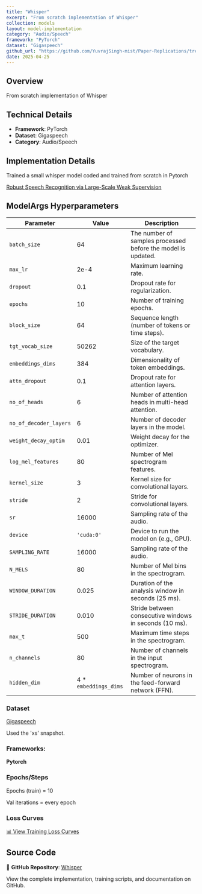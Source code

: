 ```yaml
---
title: "Whisper"
excerpt: "From scratch implementation of Whisper"
collection: models
layout: model-implementation
category: "Audio/Speech"
framework: "PyTorch"
dataset: "Gigaspeech"
github_url: "https://github.com/YuvrajSingh-mist/Paper-Replications/tree/master/Whisper"
date: 2025-04-25
---
```


## Overview
From scratch implementation of Whisper

## Technical Details
- **Framework**: PyTorch
- **Dataset**: Gigaspeech
- **Category**: Audio/Speech

## Implementation Details


Trained a small whisper model coded and trained from scratch in Pytorch 

[Robust Speech Recognition via Large-Scale Weak Supervision](https://cdn.openai.com/papers/whisper.pdf)

## ModelArgs Hyperparameters

| Parameter               | Value                  | Description                                                                 |
|-------------------------|------------------------|-----------------------------------------------------------------------------|
| `batch_size`            | 64                     | The number of samples processed before the model is updated.                |
| `max_lr`                | 2e-4                   | Maximum learning rate.                                                      |
| `dropout`               | 0.1                    | Dropout rate for regularization.                                            |
| `epochs`                | 10                     | Number of training epochs.                                                  |
| `block_size`            | 64                     | Sequence length (number of tokens or time steps).                           |
| `tgt_vocab_size`        | 50262     | Size of the target vocabulary.                                              |
| `embeddings_dims`       | 384                    | Dimensionality of token embeddings.                                         |
| `attn_dropout`          | 0.1                    | Dropout rate for attention layers.                                          |
| `no_of_heads`           | 6                      | Number of attention heads in multi-head attention.                          |
| `no_of_decoder_layers`  | 6                      | Number of decoder layers in the model.                                      |
| `weight_decay_optim`    | 0.01                   | Weight decay for the optimizer.                                             |
| `log_mel_features`      | 80                     | Number of Mel spectrogram features.                                         |
| `kernel_size`           | 3                      | Kernel size for convolutional layers.                                       |
| `stride`                | 2             | Stride for convolutional layers.                                            |
| `sr`                    | 16000                  | Sampling rate of the audio.                                                 |
| `device`                | `'cuda:0'`             | Device to run the model on (e.g., GPU).                                     |
| `SAMPLING_RATE`         | 16000                  | Sampling rate of the audio.                                                 |
| `N_MELS`                | 80                     | Number of Mel bins in the spectrogram.                                      |
| `WINDOW_DURATION`       | 0.025                  | Duration of the analysis window in seconds (25 ms).                         |
| `STRIDE_DURATION`       | 0.010                  | Stride between consecutive windows in seconds (10 ms).                      |
| `max_t`                 | 500                    | Maximum time steps in the spectrogram.                                      |
| `n_channels`            | 80                     | Number of channels in the input spectrogram.                                |
| `hidden_dim`            | 4 * `embeddings_dims`  | Number of neurons in the feed-forward network (FFN).                        |


### Dataset

[Gigaspeech](https://huggingface.co/datasets/speechcolab/gigaspeech)

Used the 'xs' snapshot.

### Frameworks:
**Pytorch**

### Epochs/Steps
Epochs (train) = 10

Val iterations = every epoch

### Loss Curves

[📊 View Training Loss Curves](https://raw.githubusercontent.com/YuvrajSingh-mist/Paper-Replications/master/Whisper/img/loss.jpg)

## Source Code
📁 **GitHub Repository**: [Whisper](https://github.com/YuvrajSingh-mist/Paper-Replications/tree/master/Whisper)

View the complete implementation, training scripts, and documentation on GitHub.
